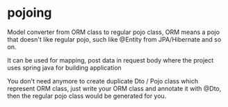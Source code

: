 # pojoing

Model converter from ORM class to regular pojo class, ORM means a pojo that doesn't like regular pojo, such like @Entity from JPA/Hibernate and so on.

It can be used for mapping, post data in request body where the project uses spring java for building application

You don't need anymore to create duplicate Dto / Pojo class which represent ORM class, just write your ORM class and annotate it with @Dto, then the regular pojo class would be generated for you. 
